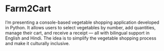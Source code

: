 # Farm2Cart
I’m presenting a console-based vegetable shopping application developed in Python. It allows users to select vegetables by number, add quantities, manage their cart, and receive a receipt — all with bilingual support in English and Hindi. The idea is to simplify the vegetable shopping process and make it culturally inclusive.
